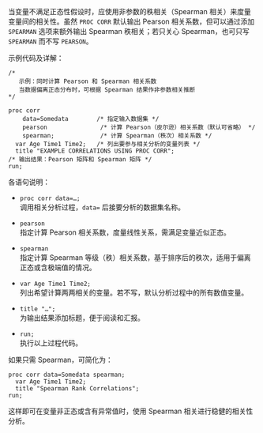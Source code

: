 当变量不满足正态性假设时，应使用非参数的秩相关（Spearman 相关）来度量变量间的相关性。虽然 `PROC CORR` 默认输出 Pearson 相关系数，但可以通过添加 `SPEARMAN` 选项来额外输出 Spearman 秩相关；若只关心 Spearman，也可只写 `SPEARMAN` 而不写 `PEARSON`。


示例代码及详解：

```sas
/*  
   示例：同时计算 Pearson 和 Spearman 相关系数  
   当数据偏离正态分布时，可根据 Spearman 结果作非参数相关推断  
*/

proc corr
    data=Somedata        /* 指定输入数据集 */
    pearson               /* 计算 Pearson（皮尔逊）相关系数（默认可省略） */
    spearman;             /* 计算 Spearman（秩次）相关系数 */
  var Age Time1 Time2;   /* 列出要参与相关分析的变量列表 */
  title "EXAMPLE CORRELATIONS USING PROC CORR";
/* 输出结果：Pearson 矩阵和 Spearman 矩阵 */
run;
```

各语句说明：

- `proc corr data=…;`  
  调用相关分析过程，`data=` 后接要分析的数据集名称。

- `pearson`  
  指定计算 Pearson 相关系数，度量线性关系，需满足变量近似正态。

- `spearman`  
  指定计算 Spearman 等级（秩）相关系数，基于排序后的秩次，适用于偏离正态或含极端值的情况。

- `var Age Time1 Time2;`  
  列出希望计算两两相关的变量。若不写，默认分析过程中的所有数值变量。

- `title "…";`  
  为输出结果添加标题，便于阅读和汇报。

- `run;`  
  执行以上过程代码。

如果只需 Spearman，可简化为：

```sas
proc corr data=Somedata spearman;
  var Age Time1 Time2;
  title "Spearman Rank Correlations";
run;
```

这样即可在变量非正态或含有异常值时，使用 Spearman 相关进行稳健的相关性分析。